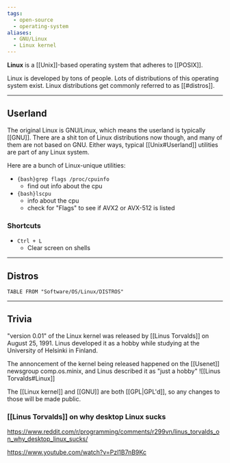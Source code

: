 ```yaml
---
tags:
  - open-source
  - operating-system
aliases:
  - GNU/Linux
  - Linux kernel
---
```

**Linux** is a [[Unix]]-based operating system that adheres to [[POSIX]].

Linux is developed by tons of people.
Lots of distributions of this operating system exist.
Linux distributions get commonly referred to as [[#distros]].

---

## Userland

The original Linux is GNU/Linux, which means the userland is typically [[GNU]].
There are a shit ton of Linux distributions now though, and many of them are not based on GNU. Either ways, typical [[Unix#Userland]] utilities are part of any Linux system.

Here are a bunch of Linux-unique utilities:

- `{bash}grep flags /proc/cpuinfo`
	- find out info about the cpu
- `{bash}lscpu`
	- info about the cpu
	- check for "Flags" to see if AVX2 or AVX-512 is listed

### Shortcuts

- `Ctrl + L`
	- Clear screen on shells

---

## Distros

```dataview
TABLE FROM "Software/OS/Linux/DISTROS"
```

---

## Trivia

"version 0.01" of the Linux kernel was released by [[Linus Torvalds]] on August 25, 1991.
Linus developed it as a hobby while studying at the University of Helsinki in Finland.

The annoncement of the kernel being released happened on the [[Usenet]] newsgroup comp.os.minix, and Linus described it as "just a hobby"
![[Linus Torvalds#Linux]]

The [[Linux kernel]] and [[GNU]] are both [[GPL|GPL'd]], so any changes to those will be made public.

### [[Linus Torvalds]] on why desktop Linux sucks

https://www.reddit.com/r/programming/comments/r299vn/linus_torvalds_on_why_desktop_linux_sucks/

https://www.youtube.com/watch?v=Pzl1B7nB9Kc